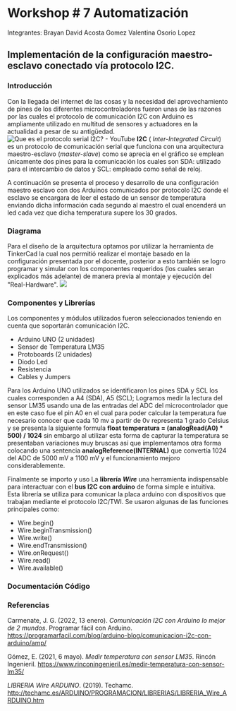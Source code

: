 # Workshop # 7 Automatización

Integrantes:
Brayan David Acosta Gomez 
Valentina Osorio Lopez

## Implementación de la configuración maestro-esclavo conectado vía protocolo I2C. 

### Introducción
Con la llegada del internet de las cosas y la necesidad del aprovechamiento de pines de los diferentes microcontroladores fueron unas de las razones por las cuales el protocolo de comunicación I2C con Arduino es ampliamente utilizado en multitud de sensores y actuadores en la actualidad a pesar de su antigüedad. 
![Que es el protocolo serial I2C? - YouTube](https://i.ytimg.com/vi/r5rEDutaxkA/maxresdefault.jpg)
**I2C** ( _Inter-Integrated Circuit_) es un protocolo de comunicación serial que funciona con una arquitectura maestro-esclavo (_master-slave_) como se aprecia en el gráfico se emplean únicamente dos pines para la comunicación los cuales son SDA: utilizado para el intercambio de datos y SCL: empleado como señal de reloj.

A continuación se presenta el proceso y desarrollo de una configuración maestro esclavo con dos Arduinos comunicados por protocolo I2C donde el esclavo se encargara de leer el estado de un sensor de temperatura enviando dicha información cada segundo al maestro el cual encenderá un led cada vez que dicha temperatura supere los 30 grados.

### Diagrama
Para el diseño de la arquitectura optamos por utilizar la herramienta de TinkerCad la cual nos permitió realizar el montaje basado en la configuración presentada por el docente, posterior a esto también se logro programar y simular con los componentes requeridos (los cuales seran explicados más adelante) de manera previa al montaje y ejecución del "Real-Hardware".
![](https://cdn.discordapp.com/attachments/472586238096965646/976290606945013840/unknown.png)
 
 ### Componentes y Librerías
 Los componentes y módulos utilizados fueron seleccionados teniendo en cuenta que soportarán comunicación I2C.
 - Arduino UNO (2 unidades)
 - Sensor de Temperatura LM35
 - Protoboards (2 unidades)
 - Diodo Led
 - Resistencia
 - Cables y Jumpers
 
 Para los Arduino UNO utilizados se identificaron los pines SDA y SCL los cuales corresponden a A4 (SDA), A5 (SCL); Logramos medir la lectura del sensor LM35 usando una de las entradas del ADC del microcontrolador que en este caso fue el pin A0 en el cual para poder calcular la temperatura fue necesario conocer que cada 10 mv a partir de 0v representa 1 grado Celsius y se presenta la siguiente formula **float temperatura = (analogRead(A0) * 500) / 1024** sin embargo al utilizar esta forma de capturar la temperatura se presentaban variaciones muy bruscas así que implementamos otra forma colocando una sentencia **analogReference(INTERNAL)** que convertía 1024 del ADC de 5000 mV a 1100 mV y el funcionamiento mejoro considerablemente. 

Finalmente se importo y uso La **librería**  **_Wire_** una herramienta indispensable para interactuar con el **bus I2C**  **con arduino** de forma simple e intuitiva. Esta librería se utiliza para comunicar la placa arduino con dispositivos que trabajan mediante el protocolo I2C/TWI. Se usaron algunas de las funciones principales como:

- Wire.begin()
- Wire.beginTransmission()
- Wire.write()
- Wire.endTransmission()
- Wire.onRequest()
- Wire.read()
- Wire.available()


 ### Documentación Código

### Referencias
Carmenate, J. G. (2022, 13 enero).  _Comunicación I2C con Arduino lo mejor de 2 mundos_. Programar fácil con Arduino. https://programarfacil.com/blog/arduino-blog/comunicacion-i2c-con-arduino/amp/

Gómez, E. (2021, 6 mayo).  _Medir temperatura con sensor LM35_. Rincón Ingenieril. https://www.rinconingenieril.es/medir-temperatura-con-sensor-lm35/

_LIBRERIA Wire ARDUINO_. (2019). Techamc. http://techamc.es/ARDUINO/PROGRAMACION/LIBRERIAS/LIBRERIA_Wire_ARDUINO.htm
